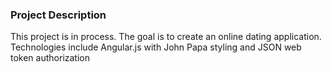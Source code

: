 ### **Project Description**  
This project is in process. The goal is to create an online dating application.  
Technologies include Angular.js with John Papa styling and JSON web token authorization
